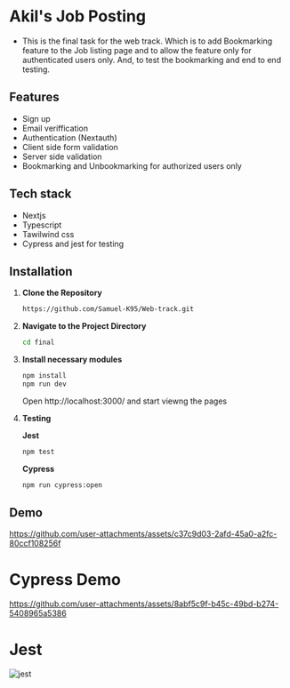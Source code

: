 # Akil's Job Posting

- This is the final task for the web track. Which is to add Bookmarking feature to the Job listing page and to allow the feature only for authenticated users only. And, to test the bookmarking and end to end testing.

## Features

- Sign up
- Email veriffication
- Authentication (Nextauth)
- Client side form validation
- Server side validation
- Bookmarking and Unbookmarking for authorized users only

## Tech stack

- Nextjs
- Typescript
- Tawilwind css
- Cypress and jest for testing

## Installation

1. **Clone the Repository**

   ```bash
   https://github.com/Samuel-K95/Web-track.git
   ```

2. **Navigate to the Project Directory**

   ```bash
   cd final
   ```

3. **Install necessary modules**
   ```bash
   npm install
   npm run dev
   ```

   Open http://localhost:3000/ and start viewng the pages
4. **Testing**
   
   **Jest**
   ```bash
   npm test
   ```
   
   **Cypress**
   ```bash
   npm run cypress:open
   ```   


## Demo

https://github.com/user-attachments/assets/c37c9d03-2afd-45a0-a2fc-80ccf108256f
# Cypress Demo

https://github.com/user-attachments/assets/8abf5c9f-b45c-49bd-b274-5408965a5386
# Jest
![jest](https://github.com/user-attachments/assets/6818ef5c-cc11-479a-82d2-c6c058dd877d)

